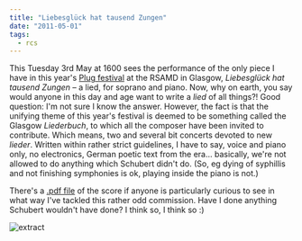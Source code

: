 ```yaml
---
title: "Liebesglück hat tausend Zungen"
date: "2011-05-01"
tags:
  - rcs
---
```


This Tuesday 3rd May at 1600 sees the performance of the only piece I have in this year's [Plug festival](http://issuu.com/debijane/docs/plug_programme) at the RSAMD in Glasgow, _Liebesglück hat tausend Zungen_ – a lied, for soprano and piano. Now, why on earth, you say would anyone in this day and age want to write a _lied_ of all things?! Good question: I'm not sure I know the answer. However, the fact is that the unifying theme of this year's festival is deemed to be something called the Glasgow _Liederbuch_, to which all the composer have been invited to contribute. Which means, two and several bit concerts devoted to new _lieder_. Written within rather strict guidelines, I have to say, voice and piano only, no electronics, German poetic text from the era… basically, we're not allowed to do anything which Schubert didn't do. (So, eg dying of syphillis and not finishing symphonies is ok, playing inside the piano is not.)

There's a [.pdf file](/liebesglucc88ck-hat-tausend-zungen.pdf) 
of the score if anyone is particularly curious to see in what way I've tackled this rather odd commission. Have I done anything Schubert wouldn't have done? I think so, I think so :)

![](/blog/extract1.png "extract")

